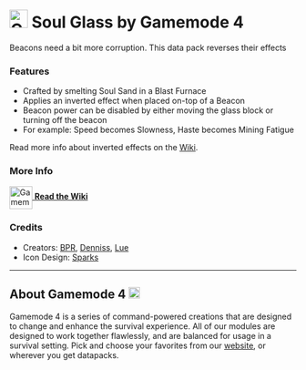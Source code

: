 # <img src="https://raw.githubusercontent.com/Gamemode4Dev/GM4_Datapacks/master/base/images/gm4_logo.png" alt="GM4 Logo" width="32" /> Soul Glass by Gamemode 4<!--$pmc:delete-->

Beacons need a bit more corruption. This data pack reverses their effects<!--$pmc:headerSize-->

### Features
- Crafted by smelting Soul Sand in a Blast Furnace
- Applies an inverted effect when placed on-top of a Beacon
- Beacon power can be disabled by either moving the glass block or turning off the beacon
- For example: Speed becomes Slowness, Haste becomes Mining Fatigue

Read more info about inverted effects on the [Wiki](https://wiki.gm4.co/Soul_Glass).

### More Info
[<img src="https://raw.githubusercontent.com/Gamemode4Dev/GM4_Datapacks/master/base/images/gm4_wiki_logo.png" alt="Gamemode 4 Wiki Logo" width="40" align="center"/> **Read the Wiki**](https://wiki.gm4.co/wiki/Soul_Glass)

### Credits
- Creators: [BPR](https://bsky.app/profile/bpr02.com), [Denniss](https://github.com/Dennis-0), [Lue](https://github.com/Luexa)
- Icon Design: [Sparks](https://bsky.app/profile/selcouthsparks.bsky.social)

---
## About Gamemode 4 <img src="https://raw.githubusercontent.com/Gamemode4Dev/GM4_Datapacks/master/base/images/gm4_logo.png" alt="Gamemode 4 Logo" width="20"/>
Gamemode 4 is a series of command-powered creations that are designed to change and enhance the survival experience. All of our modules are designed to work together flawlessly, and are balanced for usage in a survival setting. Pick and choose your favorites from our [website](https://gm4.co), or wherever you get datapacks.